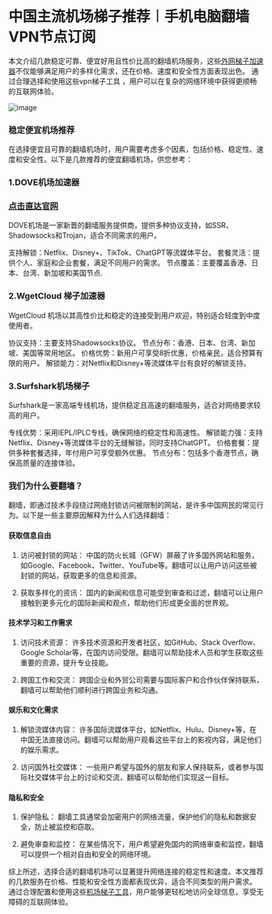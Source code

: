 # 中国主流机场梯子推荐︱手机电脑翻墙VPN节点订阅

本文介绍几款稳定可靠、便宜好用且性价比高的翻墙机场服务，这些[外网梯子加速器](https://github.com/v2ray-kuaisu/vp-jsq)不仅能够满足用户的多样化需求，还在价格、速度和安全性方面表现出色。
通过合理选择和使用这些vpn梯子工具 ，用户可以在复杂的网络环境中获得更顺畅的互联网体验。

![image](https://github.com/user-attachments/assets/390a7526-00b9-4481-895a-acbc743244db)

### 稳定便宜机场推荐

在选择便宜且可靠的翻墙机场时，用户需要考虑多个因素，包括价格、稳定性、速度和安全性。以下是几款推荐的便宜翻墙机场，供您参考：

### 1.DOVE机场加速器
### [点击直达官网](https://dove8.cc/a.php?alavBTtF8UB)

DOVE机场是一家新晋的翻墙服务提供商，提供多种协议支持，如SSR、Shadowsocks和Trojan，适合不同需求的用户。

支持解锁：Netflix、Disney+、TikTok、ChatGPT等流媒体平台。
套餐灵活：提供个人、家庭和企业套餐，满足不同用户的需求。
节点覆盖：主要覆盖香港、日本、台湾、新加坡和美国节点.

### 2.WgetCloud 梯子加速器

WgetCloud 机场以其高性价比和稳定的连接受到用户欢迎，特别适合轻度到中度使用者。

协议支持：主要支持Shadowsocks协议。
节点分布：香港、日本、台湾、新加坡、美国等常用地区。
价格优势：新用户可享受8折优惠，价格亲民，适合预算有限的用户。
解锁能力：对Netflix和Disney+等流媒体平台有良好的解锁支持。

### 3.Surfshark机场梯子

Surfshark是一家高端专线机场，提供稳定且高速的翻墙服务，适合对网络要求较高的用户。

专线优势：采用IEPL/IPLC专线，确保网络的稳定性和高速性。
解锁能力强：支持Netflix、Disney+等流媒体平台的无缝解锁，同时支持ChatGPT。
价格套餐：提供多种套餐选择，年付用户可享受额外优惠。
节点分布：包括多个香港节点，确保高质量的连接体验。

### 我们为什么要翻墙？

翻墙，即通过技术手段绕过网络封锁访问被限制的网站，是许多中国网民的常见行为。以下是一些主要原因解释为什么人们选择翻墙：

#### 获取信息自由

1. 访问被封锁的网站： 中国的防火长城（GFW）屏蔽了许多国外网站和服务，如Google、Facebook、Twitter、YouTube等。翻墙可以让用户访问这些被封锁的网站，获取更多的信息和资源。

2. 获取多样化的资讯： 国内的新闻和信息可能受到审查和过滤，翻墙可以让用户接触到更多元化的国际新闻和观点，帮助他们形成更全面的世界观。

#### 技术学习和工作需求

1. 访问技术资源： 许多技术资源和开发者社区，如GitHub、Stack Overflow、Google Scholar等，在国内访问受限。翻墙可以帮助技术人员和学生获取这些重要的资源，提升专业技能。

2. 跨国工作和交流： 跨国企业和外贸公司需要与国际客户和合作伙伴保持联系，翻墙可以帮助他们顺利进行跨国业务和沟通。

#### 娱乐和文化需求

1. 解锁流媒体内容： 许多国际流媒体平台，如Netflix、Hulu、Disney+等，在中国无法直接访问。翻墙可以帮助用户观看这些平台上的影视内容，满足他们的娱乐需求。

2. 访问国外社交媒体： 一些用户希望与国外的朋友和家人保持联系，或者参与国际社交媒体平台上的讨论和交流，翻墙可以帮助他们实现这一目标。

#### 隐私和安全

1. 保护隐私： 翻墙工具通常会加密用户的网络流量，保护他们的隐私和数据安全，防止被监控和窃取。

2. 避免审查和监控： 在某些情况下，用户希望避免国内的网络审查和监控，翻墙可以提供一个相对自由和安全的网络环境。

综上所述，选择合适的翻墙机场可以显著提升网络连接的稳定性和速度。本文推荐的几款服务在价格、性能和安全性方面都表现优异，适合不同类型的用户需求。
通过合理配置和使用这些[机场梯子工具](https://appletalking.cc/archives/2098)，用户能够更轻松地访问全球信息，享受无障碍的互联网体验。
